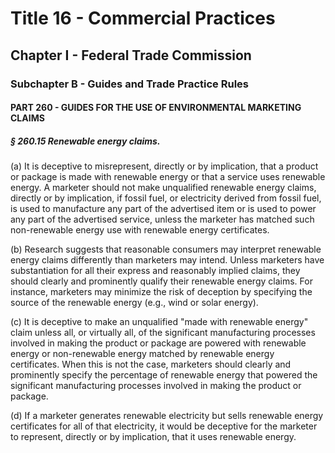 
# Title 16 - Commercial Practices
## Chapter I - Federal Trade Commission
### Subchapter B - Guides and Trade Practice Rules
#### PART 260 - GUIDES FOR THE USE OF ENVIRONMENTAL MARKETING CLAIMS
##### § 260.15 Renewable energy claims.

(a) It is deceptive to misrepresent, directly or by implication, that a product or package is made with renewable energy or that a service uses renewable energy. A marketer should not make unqualified renewable energy claims, directly or by implication, if fossil fuel, or electricity derived from fossil fuel, is used to manufacture any part of the advertised item or is used to power any part of the advertised service, unless the marketer has matched such non-renewable energy use with renewable energy certificates.

(b) Research suggests that reasonable consumers may interpret renewable energy claims differently than marketers may intend. Unless marketers have substantiation for all their express and reasonably implied claims, they should clearly and prominently qualify their renewable energy claims. For instance, marketers may minimize the risk of deception by specifying the source of the renewable energy (e.g., wind or solar energy).

(c) It is deceptive to make an unqualified "made with renewable energy" claim unless all, or virtually all, of the significant manufacturing processes involved in making the product or package are powered with renewable energy or non-renewable energy matched by renewable energy certificates. When this is not the case, marketers should clearly and prominently specify the percentage of renewable energy that powered the significant manufacturing processes involved in making the product or package.

(d) If a marketer generates renewable electricity but sells renewable energy certificates for all of that electricity, it would be deceptive for the marketer to represent, directly or by implication, that it uses renewable energy.
